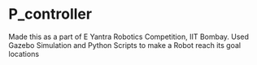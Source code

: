 # P_controller
Made this as a part of E Yantra Robotics
Competition, IIT Bombay. Used Gazebo Simulation
and Python Scripts to make a Robot reach its goal
locations
